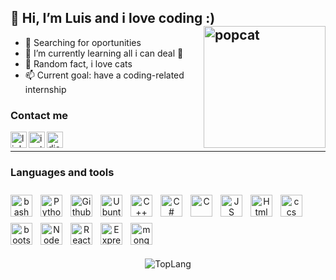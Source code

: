
## 👋 Hi, I’m Luis and i love coding :)  <img align="right" alt="popcat" width="195px" height="195px" src="https://user-images.githubusercontent.com/75387331/188960023-157241e1-8cd1-4fdd-8937-368fd0e9e75b.gif" />
- 👀 Searching for oportunities
- 🌱 I’m currently learning all i can deal :trident: 
- 💞️ Random fact, i love cats 
- 📫 Current goal: have a coding-related internship



### Contact me  


<a href="https://www.linkedin.com/in/luis-antonio-blanco-conde-247319210/">          
<img align="left" alt="linkedin" width="26px" src="https://cdn.jsdelivr.net/gh/devicons/devicon/icons/linkedin/linkedin-plain.svg" />  
</a>
<a href="https://www.instagram.com/luis.bc_/">          
<img align="left" alt="instagram" width="26px" src="https://user-images.githubusercontent.com/75387331/188960630-94f53648-6327-4aad-822e-6f246df274f1.svg" />  
</a>
<a href="https://www.discordapp.com/users/519282038637985833/">          
<img align="left" alt="discord" width="26px" src="https://user-images.githubusercontent.com/75387331/188962067-c43ea287-c5b0-42e0-bc46-6ff8c77ac407.png" />  
</a>
<br/>
 

---  
### Languages and tools  

<p align="center">          

 <img align="left" alt="bash" width="35px" src="https://cdn.jsdelivr.net/gh/devicons/devicon/icons/bash/bash-original.svg" style="padding-right:10px; padding-top:10px;" />  
<img align="left" alt="Python" width="35px" src="https://cdn.jsdelivr.net/gh/devicons/devicon/icons/python/python-original.svg" style="padding-right:10px; padding-top:10px;" />  
<img align="left" alt="Github" width="35px" img src="https://cdn.jsdelivr.net/gh/devicons/devicon/icons/github/github-original.svg" style="padding-right:10px; padding-top:10px;" />  
<img align="left" alt="Ubuntu" width="35px" img src="https://cdn.jsdelivr.net/gh/devicons/devicon/icons/ubuntu/ubuntu-plain.svg" style="padding-right:10px; padding-top:10px;" />  
<img align="left" alt="C++" width="35px" src="https://cdn.jsdelivr.net/gh/devicons/devicon/icons/cplusplus/cplusplus-original.svg" style="padding-right:10px; padding-top:10px;" />  
<img align="left" alt="C#" width="35px" src="https://cdn.jsdelivr.net/gh/devicons/devicon/icons/csharp/csharp-original.svg" style="padding-right:10px; padding-top:10px;" />  
<img align="left" alt="C" width="35px" img src="https://cdn.jsdelivr.net/gh/devicons/devicon/icons/c/c-original.svg" style="padding-right:10px; padding-top:10px;" />  
 <img align="left" alt="JS" width="35px" img src="https://cdn.jsdelivr.net/gh/devicons/devicon/icons/javascript/javascript-original.svg" style="padding-right:10px; padding-top:10px;" /> 
 <img align="left" alt="Html" width="35px" img src="https://cdn.jsdelivr.net/gh/devicons/devicon/icons/html5/html5-original.svg" style="padding-right:10px; padding-top:10px;" />  
<img align="left" alt="ccs" width="35px" img src="https://cdn.jsdelivr.net/gh/devicons/devicon/icons/css3/css3-original.svg" style="padding-right:10px; padding-top:10px;" />
   <img align="left" alt="bootstrap" width="35px" img src="https://cdn.jsdelivr.net/gh/devicons/devicon/icons/bootstrap/bootstrap-original.svg" style="padding-right:10px;padding-top:10px; padding-top:10px;" />
 <img align="left" alt="NodeJs" width="35px" img src="https://cdn.jsdelivr.net/gh/devicons/devicon/icons/nodejs/nodejs-original-wordmark.svg" style="padding-right:10px; padding-top:10px;" /> 
 <img align="left" alt="React" width="35px" img src="https://cdn.jsdelivr.net/gh/devicons/devicon/icons/react/react-original.svg" style="padding-right:10px; padding-top:10px;" /> 
 <img align="left" alt="Express" width="35px" img src="https://cdn.jsdelivr.net/gh/devicons/devicon/icons/express/express-original-wordmark.svg" style="padding-right:10px; padding-top:10px;" />
 <img align="left" alt="mongodb" width="35px" img src="https://cdn.jsdelivr.net/gh/devicons/devicon/icons/mongodb/mongodb-original-wordmark.svg" style="padding-right:10px; padding-top:10px;" />


</p>
</br>
</br>
<h2></h2>
</br>
</br>
<p align="center">
<img alt="TopLang" src="https://github-readme-stats.vercel.app/api/top-langs/?username=Luichoo&hide=Makefile,shell&theme=tokyonight">
</p>
